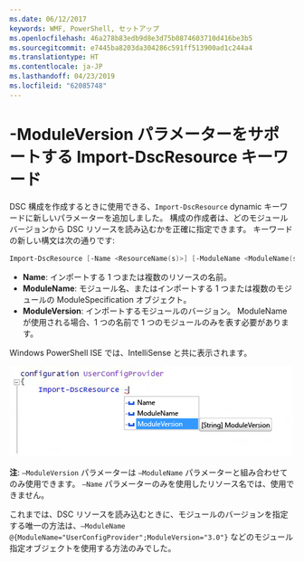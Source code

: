 ```yaml
---
ms.date: 06/12/2017
keywords: WMF, PowerShell, セットアップ
ms.openlocfilehash: 46a278b83edb9d8e3d75b0874603710d416be3b5
ms.sourcegitcommit: e7445ba8203da304286c591ff513900ad1c244a4
ms.translationtype: HT
ms.contentlocale: ja-JP
ms.lasthandoff: 04/23/2019
ms.locfileid: "62085748"
---
```

# <a name="import-dscresource-keyword-supports--moduleversion-parameter"></a>-ModuleVersion パラメーターをサポートする Import-DscResource キーワード

DSC 構成を作成するときに使用できる、`Import-DscResource` dynamic キーワードに新しいパラメーターを追加しました。 構成の作成者は、どのモジュール バージョンから DSC リソースを読み込むかを正確に指定できます。 キーワードの新しい構文は次の通りです:

```powershell
Import-DscResource [-Name <ResourceName(s)>] [-ModuleName <ModuleName(s)>] [-ModuleVersion <ModuleVersion>]
```

* **Name**: インポートする 1 つまたは複数のリソースの名前。
* **ModuleName**: モジュール名、またはインポートする 1 つまたは複数のモジュールの ModuleSpecification オブジェクト。
* **ModuleVersion**: インポートするモジュールのバージョン。 ModuleName が使用される場合、1 つの名前で 1 つのモジュールのみを表す必要があります。

Windows PowerShell ISE では、IntelliSense と共に表示されます。

![](../images/Import-DscResource-Modversion.jpg)

**注**: `–ModuleVersion` パラメーターは `–ModuleName` パラメーターと組み合わせてのみ使用できます。 `–Name` パラメーターのみを使用したリソース名では、使用できません。

これまでは、DSC リソースを読み込むときに、モジュールのバージョンを指定する唯一の方法は、`–ModuleName @{ModuleName="UserConfigProvider";ModuleVersion="3.0"}` などのモジュール指定オブジェクトを使用する方法のみでした。
